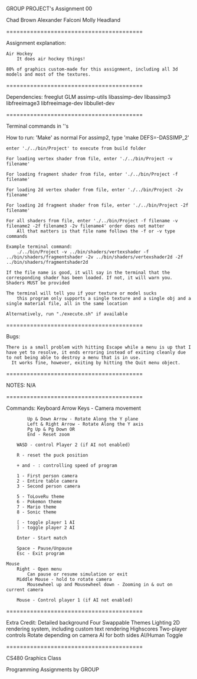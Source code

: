 GROUP PROJECT's Assignment 00

Chad Brown
Alexander Falconi
Molly Headland

========================================

Assignment explanation:

    Air Hockey
        It does air hockey things!

    80% of graphics custom-made for this assignment, including all 3d models and most of the textures.

========================================

Dependencies:
    freeglut
    GLM
    assimp-utils
    libassimp-dev
    libassimp3
    libfreeimage3
    libfreeimage-dev
    libbullet-dev

========================================

Terminal commands in ''s

How to run:
    'Make' as normal
        For assimp2, type 'make DEFS=-DASSIMP_2'

    enter './../bin/Project' to execute from build folder

    For loading vertex shader from file, enter './../bin/Project -v filename'

    For loading fragment shader from file, enter './../bin/Project -f filename'

    For loading 2d vertex shader from file, enter './../bin/Project -2v filename'

    For loading 2d fragment shader from file, enter './../bin/Project -2f filename'

    For all shaders from file, enter './../bin/Project -f filename -v filename2 -2f filename3 -2v filename4' order does not matter
        All that matters is that file name follows the -f or -v type commands

    Example terminal command:
        ./../bin/Project -v ../bin/shaders/vertexshader -f ../bin/shaders/fragmentshader -2v ../bin/shaders/vertexshader2d -2f ../bin/shaders/fragmentshader2d

    If the file name is good, it will say in the terminal that the corresponding shader has been loaded. If not, it will warn you. Shaders MUST be provided

    The terminal will tell you if your texture or model sucks
        this program only supports a single texture and a single obj and a single material file, all in the same location

    Alternatively, run "./execute.sh" if available

========================================

Bugs:

    There is a small problem with hitting Escape while a menu is up that I have yet to resolve, it ends erroring instead of exiting cleanly due to not being able to destroy a menu that is in use.
      It works fine, however, exiting by hitting the Quit menu object.

========================================

NOTES:
    N/A

========================================

Commands:
    Keyboard
        Arrow Keys - Camera movement

            Up & Down Arrow - Rotate Along the Y plane
            Left & Right Arrow - Rotate Along the Y axis
            Pg Up & Pg Down OR
            End - Reset zoom

        WASD - control Player 2 (if AI not enabled)

        R - reset the puck position

        + and - : controlling speed of program

        1 - First person camera
        2 - Entire table camera
        3 - Second person camera

        5 - ToLoveRu theme
        6 - Pokemon theme
        7 - Mario theme
        8 - Sonic theme

        [ - toggle player 1 AI
        ] - toggle player 2 AI

        Enter - Start match

        Space - Pause/Unpause
        Esc - Exit program

    Mouse
        Right - Open menu
            Can pause or resume simulation or exit
        Middle Mouse - hold to rotate camera
            Mousewheel up and Mousewheel down - Zooming in & out on current camera

        Mouse - Control player 1 (if AI not enabled)

========================================

Extra Credit: 
    Detailed background
    Four Swappable Themes
    Lighting
    2D rendering system, including custom text rendering
    Highscores
    Two-player controls
        Rotate depending on camera
    AI for both sides
    AI/Human Toggle

========================================

CS480 Graphics Class

Programming Assignments by GROUP
